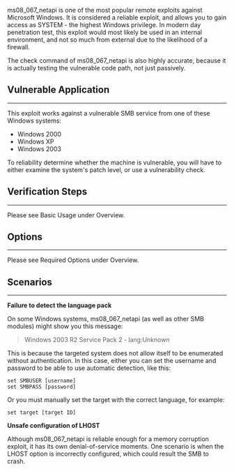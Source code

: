 ms08_067_netapi is one of the most popular remote exploits against Microsoft Windows. It is
considered a reliable exploit, and allows you to gain access as SYSTEM - the highest Windows
privilege. In modern day penetration test, this exploit would most likely be used in an internal
environment, and not so much from external due to the likelihood of a firewall.

The check command of ms08_067_netapi is also highly accurate, because it is actually testing the
vulnerable code path, not just passively.


## Vulnerable Application

---

This exploit works against a vulnerable SMB service from one of these Windows systems:

* Windows 2000
* Windows XP
* Windows 2003

To reliability determine whether the machine is vulnerable, you will have to either examine
the system's patch level, or use a vulnerability check.

## Verification Steps

---

Please see Basic Usage under Overview.

## Options

---

Please see Required Options under Overview.

## Scenarios

---

**Failure to detect the language pack**

On some Windows systems, ms08_067_netapi (as well as other SMB modules) might show you this
message:


> Windows 2003 R2 Service Pack 2 - lang:Unknown


This is because the targeted system does not allow itself to be enumerated without authentication.
In this case, either you can set the username and password to be able to use automatic detection,
like this:

```
set SMBUSER [username]
set SMBPASS [password]
```

Or you must manually set the target with the correct language, for example:

```
set target [target ID]
```

**Unsafe configuration of LHOST**

Although ms08_067_netapi is reliable enough for a memory corruption exploit, it has its own
denial-of-service moments. One scenario is when the LHOST option is incorrectly configured,
which could result the SMB to crash.
